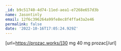 ```yaml
---
_id: b9c51740-4d74-11ed-aea1-e7268e657d3b
name: Jasontinly
email: 12f6c396264a99fe8ec8f4ffa43a2e46
permalink: false
date: '2022-10-16T17:05:24.929Z'
---
```

[url=https://prozac.works/]30 mg 40 mg prozac[/url]
